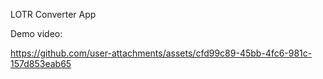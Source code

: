 LOTR Converter App

Demo video: 

https://github.com/user-attachments/assets/cfd99c89-45bb-4fc6-981c-157d853eab65

